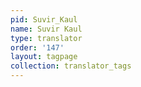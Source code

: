 ```yaml
---
pid: Suvir_Kaul
name: Suvir Kaul
type: translator
order: '147'
layout: tagpage
collection: translator_tags
---
```

